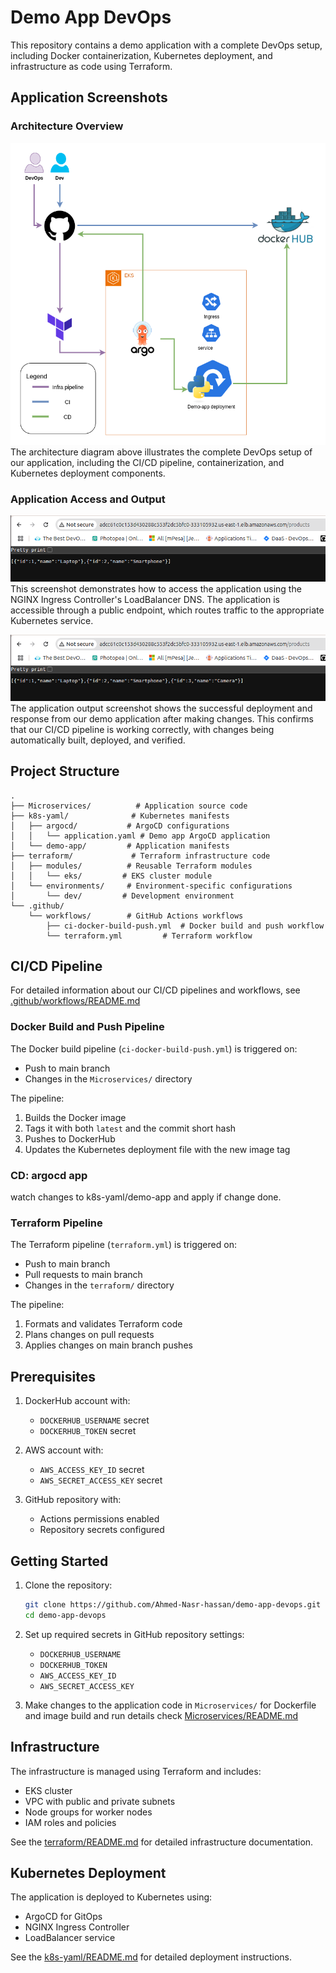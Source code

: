 # Demo App DevOps

This repository contains a demo application with a complete DevOps setup, including Docker containerization, Kubernetes deployment, and infrastructure as code using Terraform.

## Application Screenshots

### Architecture Overview
![Architecture Diagram](images/demo-app-devops.png)
The architecture diagram above illustrates the complete DevOps setup of our application, including the CI/CD pipeline, containerization, and Kubernetes deployment components.

### Application Access and Output
![Accessing Application via Ingress](images/accessing-app-using-ingress-lb-dns.png)
This screenshot demonstrates how to access the application using the NGINX Ingress Controller's LoadBalancer DNS. The application is accessible through a public endpoint, which routes traffic to the appropriate Kubernetes service.

![Application Output](images/output-updated-after-doing-change.png)
The application output screenshot shows the successful deployment and response from our demo application after making changes. This confirms that our CI/CD pipeline is working correctly, with changes being automatically built, deployed, and verified.

## Project Structure

```
.
├── Microservices/          # Application source code
├── k8s-yaml/              # Kubernetes manifests
│   ├── argocd/           # ArgoCD configurations
│   │   └── application.yaml # Demo app ArgoCD application
│   └── demo-app/         # Application manifests
├── terraform/             # Terraform infrastructure code
│   ├── modules/          # Reusable Terraform modules
│   │   └── eks/         # EKS cluster module
│   └── environments/     # Environment-specific configurations
│       └── dev/         # Development environment
└── .github/
    └── workflows/        # GitHub Actions workflows
        ├── ci-docker-build-push.yml  # Docker build and push workflow
        └── terraform.yml         # Terraform workflow
```

## CI/CD Pipeline


For detailed information about our CI/CD pipelines and workflows, see [.github/workflows/README.md](.github/workflows/README.md)

### Docker Build and Push Pipeline

The Docker build pipeline (`ci-docker-build-push.yml`) is triggered on:
- Push to main branch
- Changes in the `Microservices/` directory

The pipeline:
1. Builds the Docker image
2. Tags it with both `latest` and the commit short hash
3. Pushes to DockerHub
4. Updates the Kubernetes deployment file with the new image tag
### CD: argocd app
watch changes to k8s-yaml/demo-app and apply if change done.
### Terraform Pipeline

The Terraform pipeline (`terraform.yml`) is triggered on:
- Push to main branch
- Pull requests to main branch
- Changes in the `terraform/` directory

The pipeline:
1. Formats and validates Terraform code
2. Plans changes on pull requests
3. Applies changes on main branch pushes

## Prerequisites

1. DockerHub account with:
   - `DOCKERHUB_USERNAME` secret
   - `DOCKERHUB_TOKEN` secret

2. AWS account with:
   - `AWS_ACCESS_KEY_ID` secret
   - `AWS_SECRET_ACCESS_KEY` secret

3. GitHub repository with:
   - Actions permissions enabled
   - Repository secrets configured

## Getting Started

1. Clone the repository:
   ```bash
   git clone https://github.com/Ahmed-Nasr-hassan/demo-app-devops.git
   cd demo-app-devops
   ```

2. Set up required secrets in GitHub repository settings:
   - `DOCKERHUB_USERNAME`
   - `DOCKERHUB_TOKEN`
   - `AWS_ACCESS_KEY_ID`
   - `AWS_SECRET_ACCESS_KEY`

3. Make changes to the application code in `Microservices/`
   for Dockerfile and image build and run details check [Microservices/README.md](Microservices/README.md)

## Infrastructure

The infrastructure is managed using Terraform and includes:
- EKS cluster
- VPC with public and private subnets
- Node groups for worker nodes
- IAM roles and policies

See the [terraform/README.md](terraform/README.md) for detailed infrastructure documentation.

## Kubernetes Deployment

The application is deployed to Kubernetes using:
- ArgoCD for GitOps
- NGINX Ingress Controller
- LoadBalancer service

See the [k8s-yaml/README.md](k8s-yaml/README.md) for detailed deployment instructions.
